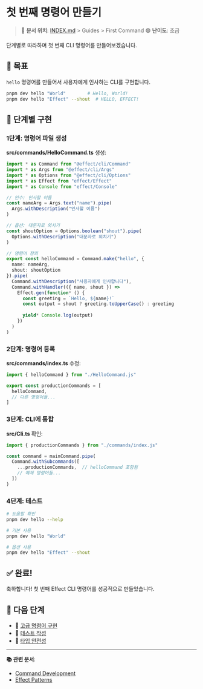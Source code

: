 # 첫 번째 명령어 만들기

> 🔗 **문서 위치**: [INDEX.md](../INDEX.md) > Guides > First Command
> 🟢 **난이도**: 초급

단계별로 따라하며 첫 번째 CLI 명령어를 만들어보겠습니다.

## 🎯 목표

`hello` 명령어를 만들어서 사용자에게 인사하는 CLI를 구현합니다.

```bash
pnpm dev hello "World"        # Hello, World!
pnpm dev hello "Effect" --shout  # HELLO, EFFECT!
```

## 📝 단계별 구현

### 1단계: 명령어 파일 생성

**src/commands/HelloCommand.ts** 생성:
```typescript
import * as Command from "@effect/cli/Command"
import * as Args from "@effect/cli/Args" 
import * as Options from "@effect/cli/Options"
import * as Effect from "effect/Effect"
import * as Console from "effect/Console"

// 인수: 인사할 이름
const nameArg = Args.text("name").pipe(
  Args.withDescription("인사할 이름")
)

// 옵션: 대문자로 외치기
const shoutOption = Options.boolean("shout").pipe(
  Options.withDescription("대문자로 외치기")
)

// 명령어 정의
export const helloCommand = Command.make("hello", {
  name: nameArg,
  shout: shoutOption
}).pipe(
  Command.withDescription("사용자에게 인사합니다"),
  Command.withHandler(({ name, shout }) =>
    Effect.gen(function* () {
      const greeting = `Hello, ${name}!`
      const output = shout ? greeting.toUpperCase() : greeting
      
      yield* Console.log(output)
    })
  )
)
```

### 2단계: 명령어 등록

**src/commands/index.ts** 수정:
```typescript
import { helloCommand } from "./HelloCommand.js"

export const productionCommands = [
  helloCommand,
  // 다른 명령어들...
]
```

### 3단계: CLI에 통합

**src/Cli.ts** 확인:
```typescript
import { productionCommands } from "./commands/index.js"

const command = mainCommand.pipe(
  Command.withSubcommands([
    ...productionCommands,  // helloCommand 포함됨
    // 예제 명령어들...
  ])
)
```

### 4단계: 테스트

```bash
# 도움말 확인
pnpm dev hello --help

# 기본 사용
pnpm dev hello "World"

# 옵션 사용  
pnpm dev hello "Effect" --shout
```

## ✅ 완료!

축하합니다! 첫 번째 Effect CLI 명령어를 성공적으로 만들었습니다.

## 🔄 다음 단계

- 📖 [고급 명령어 구현](ADVANCED_COMMANDS.md)
- 📖 [테스트 작성](../development/TESTING.md)
- 📖 [타입 안전성](../development/TYPE_SAFETY.md)

---
**📚 관련 문서**:
- [Command Development](../development/COMMAND_DEVELOPMENT.md)
- [Effect Patterns](../api/EFFECT_PATTERNS.md)